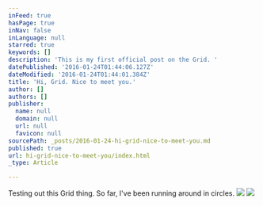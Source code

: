 ```yaml
---
inFeed: true
hasPage: true
inNav: false
inLanguage: null
starred: true
keywords: []
description: 'This is my first official post on the Grid. '
datePublished: '2016-01-24T01:44:06.127Z'
dateModified: '2016-01-24T01:44:01.384Z'
title: 'Hi, Grid. Nice to meet you.'
author: []
authors: []
publisher:
  name: null
  domain: null
  url: null
  favicon: null
sourcePath: _posts/2016-01-24-hi-grid-nice-to-meet-you.md
published: true
url: hi-grid-nice-to-meet-you/index.html
_type: Article

---
```

Testing out this Grid thing. So far, I've been running around  in circles. ![](https://the-grid-user-content.s3-us-west-2.amazonaws.com/fd3fd46d-6bbc-4e58-80ce-a3aa7546e844.jpg)
![](https://the-grid-user-content.s3-us-west-2.amazonaws.com/ac9da5d3-6715-4e61-a104-1f4a8ce4130f.jpg)